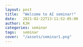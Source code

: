 ```yaml
---
layout: post
title:  "Welcome to AI seminar!"
date:   2021-02-22T13:11:52-05:00
author: KJH
categories: seminar
tags:	seminar 
cover:  "/assets/seminar1.png"
---
```

